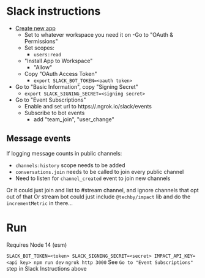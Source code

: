 # Slack instructions
- [Create new app](https://api.slack.com/apps/new)
  - Set to whatever workspace you need it on
-Go to  "OAuth & Permissions"
  - Set scopes:
    - `users:read`
  - "Install App to Workspace"
    - "Allow"
  - Copy "OAuth Access Token"
    - `export SLACK_BOT_TOKEN=<oauth token>`
- Go to "Basic Information", copy "Signing Secret"
  - `export SLACK_SIGNING_SECRET=<signing secret>` 
- Go to "Event Subscriptions"
  - Enable and set url to https://<your-ngrok-slug>.ngrok.io/slack/events
  - Subscribe to bot events
    - add "team_join", "user_change"

## Message events
If logging message counts in public channels:
- `channels:history` scope needs to be added
- `conversations.join` needs to be called to join every public channel
- Need to listen for `channel_created` event to join new channels

Or it could just join and list to #stream channel, and ignore channels that opt out of that
Or stream bot could just include `@techby/impact` lib and do the `incrementMetric` in there...

# Run
Requires Node 14 (esm)

`SLACK_BOT_TOKEN=<token> SLACK_SIGNING_SECRET=<secret> IMPACT_API_KEY=<api key> npm run dev`
`ngrok http 3000`
See `Go to "Event Subscriptions"` step in Slack Instructions above